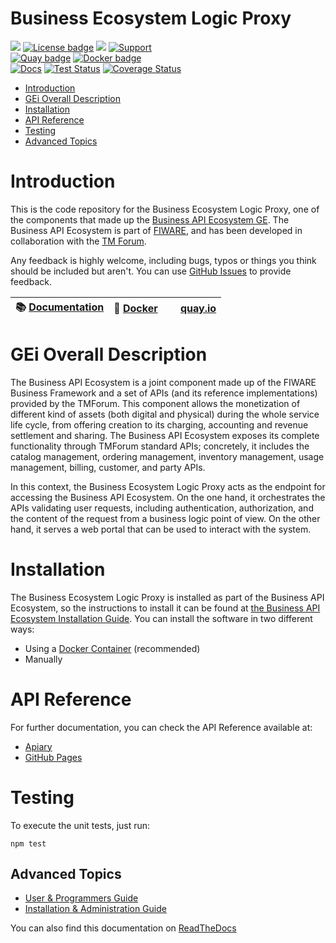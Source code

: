# Business Ecosystem Logic Proxy

[![](https://nexus.lab.fiware.org/repository/raw/public/badges/chapters/data-monetization.svg)](https://www.fiware.org/developers/catalogue/)
[![License badge](https://img.shields.io/github/license/FIWARE-TMForum/Business-API-Ecosystem.svg)](https://opensource.org/licenses/AGPL-3.0)
[![](https://img.shields.io/badge/tag-fiware-orange.svg?logo=stackoverflow)](http://stackoverflow.com/questions/tagged/fiware)
[![Support](https://img.shields.io/badge/support-askbot-yellowgreen.svg)](https://ask.fiware.org)
<br>
[![Quay badge](https://img.shields.io/badge/quay.io-fiware%2Fbiz--ecosystem--logic--proxy-grey?logo=red%20hat&labelColor=EE0000)](https://quay.io/repository/fiware/biz-ecosystem-logic-proxy)
[![Docker badge](https://img.shields.io/badge/docker-fiware%2Fbiz--ecosystem--logic--proxy-blue?logo=docker)](https://registry.hub.docker.com/r/fiware/biz-ecosystem-logic-proxy)
<br>
[![Docs](https://img.shields.io/badge/docs-latest-brightgreen.svg?style=flat)](http://business-api-ecosystem.readthedocs.io/en/latest/)
[![Test Status](https://github.com/FIWARE-TMForum/business-ecosystem-logic-proxy/actions/workflows/test.yml/badge.svg)](https://github.com/FIWARE-TMForum/business-ecosystem-logic-proxy/actions/workflows/test.yml)
[![Coverage Status](https://coveralls.io/repos/github/FIWARE-TMForum/business-ecosystem-logic-proxy/badge.svg?branch=master)](https://coveralls.io/github/FIWARE-TMForum/business-ecosystem-logic-proxy?branch=master)

 * [Introduction](#introduction)
 * [GEi Overall Description](#gei-overall-description)
 * [Installation](#installation)
 * [API Reference](#api-reference)
 * [Testing](#testing)
 * [Advanced Topics](#advanced-topics)

# Introduction

This is the code repository for the Business Ecosystem Logic Proxy, one of the components that made up the [Business API Ecosystem GE](https://github.com/FIWARE-TMForum/Business-API-Ecosystem). The Business API Ecosystem is part of [FIWARE](https://www.fiware.org), and has been developed in collaboration with the [TM Forum](https://www.tmforum.org/).

Any feedback is highly welcome, including bugs, typos or things you think should be included but aren't. You can use [GitHub Issues](https://github.com/FIWARE-TMForum/business-ecosystem-logic-proxy/issues/new) to provide feedback.

| :books: [Documentation](http://business-api-ecosystem.readthedocs.io) | :whale: [Docker](https://registry.hub.docker.com/r/fiware/biz-ecosystem-logic-proxy) | <img style="height:1em" src="https://quay.io/static/img/quay_favicon.png"/> [quay.io](https://quay.io/repository/fiware/biz-ecosystem-logic-proxy) |
 | ------------------------------------------------------------------------------------ | ---------------------------------------------------------------------------- | --- |

# GEi Overall Description

The Business API Ecosystem is a joint component made up of the FIWARE Business Framework and a set of APIs (and its reference implementations) provided by the TMForum. This component allows the monetization of different kind of assets (both digital and physical) during the whole service life cycle, from offering creation to its charging, accounting and revenue settlement and sharing. The Business API Ecosystem exposes its complete functionality through TMForum standard APIs; concretely, it includes the catalog management, ordering management, inventory management, usage management, billing, customer, and party APIs.

In this context, the Business Ecosystem Logic Proxy acts as the endpoint for accessing the Business API Ecosystem. On the one hand, it orchestrates the APIs validating user requests, including authentication, authorization, and the content of the request from a business logic point of view. On the other hand, it serves a web portal that can be used to interact with the system.

# Installation

The Business Ecosystem Logic Proxy is installed as part of the Business API Ecosystem, so the instructions to install it can be found at [the Business API Ecosystem Installation Guide](http://business-api-ecosystem.readthedocs.io/en/latest/installation-administration-guide.html). You can install the software in two different ways:

* Using a [Docker Container](https://hub.docker.com/r/fiware/biz-ecosystem-logic-proxy/) (recommended)
* Manually

# API Reference

For further documentation, you can check the API Reference available at:

* [Apiary](http://docs.fiwaretmfbizecosystem.apiary.io)
* [GitHub Pages](https://fiware-tmforum.github.io/Business-API-Ecosystem/)

# Testing

To execute the unit tests, just run:

```
npm test
```

## Advanced Topics

* [User & Programmers Guide](https://github.com/FIWARE-TMForum/Business-API-Ecosystem/blob/master/doc/user-programmer-guide.rst)
* [Installation & Administration Guide](https://github.com/FIWARE-TMForum/Business-API-Ecosystem/blob/master/doc/installation-administration-guide.rst)

You can also find this documentation on [ReadTheDocs](http://business-api-ecosystem.readthedocs.io)



